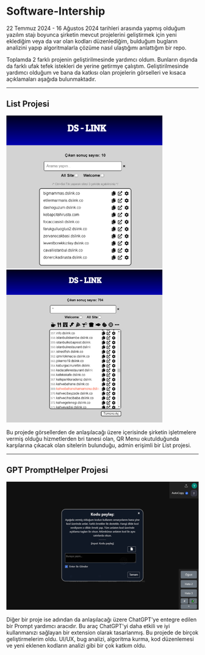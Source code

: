 # Software-Intership

22 Temmuz 2024 - 16 Ağustos 2024 tarihleri arasında yapmış olduğum yazılım stajı boyunca şirketin mevcut projelerini geliştirmek için yeni eklediğim veya da var olan kodları düzenlediğim, bulduğum bugların analizini yapıp algoritmalarla çözüme nasıl ulaştığımı anlattığım bir repo.

Toplamda 2 farklı projenin geliştirilmesinde yardımcı oldum. Bunların dışında da farklı ufak tefek istekleri de yerine getirmye çalıştım. Geliştirilmesinde yardımcı olduğum ve bana da katkısı olan projelerin görselleri ve kısaca açıklamaları aşağıda bulunmaktadır.

---

## List Projesi
<div class='container'>
<div class='row'>
  <img src='https://raw.githubusercontent.com/Developrimbor/Software-Intership/main/List.png' alt='List Project' height='400'>
  <img src='https://raw.githubusercontent.com/Developrimbor/Software-Intership/main/List2.jpg' alt='List Project' height='400'>
</div>
</div>

Bu projede görsellerden de anlaşılacağı üzere içerisinde şirketin işletmelere vermiş olduğu hizmetlerden bri tanesi olan, QR Menu okutulduğunda karşılarına çıkacak olan sitelerin bulunduğu, admin erişimli bir List projesi.

---

## GPT PromptHelper Projesi

<img src='https://raw.githubusercontent.com/Developrimbor/Software-Intership/main/PromptHelper.jpg' alt='GPT Prompt Helper Project'>

Diğer bir proje ise adından da anlaşılacağı üzere ChatGPT'ye entegre edilen bir Prompt yardımcı aracıdır. Bu araç ChatGPT'yi daha etkili ve iyi kullanmanızı sağlayan bir extension olarak tasarlanmış. Bu projede de birçok geliştirmelerim oldu. UI/UX, bug analizi, algoritma kurma, kod düzenlemesi ve yeni eklenen kodların analizi gibi bir çok katkım oldu.
